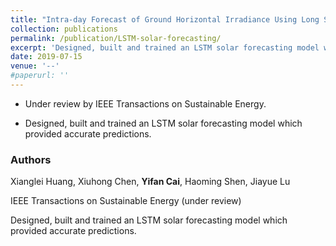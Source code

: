 ```yaml
---
title: "Intra-day Forecast of Ground Horizontal Irradiance Using Long Short-Term Memory Network (LSTM)"
collection: publications
permalink: /publication/LSTM-solar-forecasting/
excerpt: 'Designed, built and trained an LSTM solar forecasting model which provided accurate predictions.'
date: 2019-07-15
venue: '--'
#paperurl: ''
---
```




- Under review by IEEE Transactions on Sustainable Energy.

- Designed, built and trained an LSTM solar forecasting model which provided accurate predictions.



### Authors 

Xianglei Huang, Xiuhong Chen, **Yifan Cai**, Haoming Shen, Jiayue Lu 



IEEE Transactions on Sustainable Energy (under review)

Designed, built and trained an LSTM solar forecasting model which provided accurate predictions.

